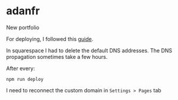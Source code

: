 # adanfr
New portfolio

For deploying, I followed this [guide](https://medium.com/@amh03160/deploying-a-react-app-on-github-pages-with-a-custom-url-fee94f3be82c).

In squarespace I had to delete the default DNS addresses.
The DNS propagation sometimes take a few hours.

After every:
```
npm run deploy
```

I need to reconnect the custom domain in `Settings > Pages` tab
